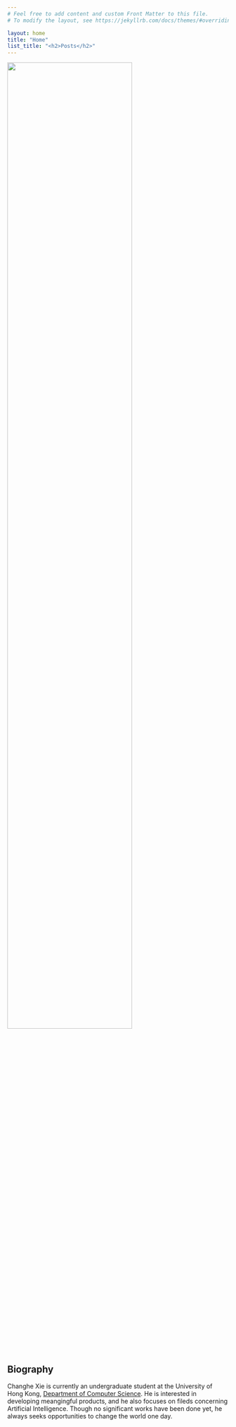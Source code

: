 ```yaml
---
# Feel free to add content and custom Front Matter to this file.
# To modify the layout, see https://jekyllrb.com/docs/themes/#overriding-theme-defaults

layout: home
title: "Home"
list_title: "<h2>Posts</h2>"
---
```

<!-- TODO: Let the profile be in the position of the left of the Biography -->
<!-- ![MeSkydiving]({{ site.url }}/assets/profile.jpg) -->

<div class = "homeleft">
    <img src="/assets/profilecircle.png" width="75%" style="display:inline-block;"/>
</div>
<div class = "homeright">
    <h2>Biography</h2>
    <p>
        Changhe Xie is currently an undergraduate student at the University of Hong Kong, <a href="https://www.cs.hku.hk/">Department of Computer Science</a>. He is interested in developing meangingful products, and he also focuses on fileds concerning Artificial Intelligence. Though no significant works have been done yet, he always seeks opportunities to change the world one day.
    </p>
</div>
<!-- <img src="/assets/profilecircle.png" width="50%" style="display:inline-block;"/>
<h2>Biography</h2>
<p>
    Changhe Xie is currently an undergraduate student at the University of Hong Kong, <a href="https://www.cs.hku.hk/">Department of Computer Science</a>. He is interested in developing meangingful products, and he also focuses on fileds concerning Artificial Intelligence. Though no significant works have been done yet, he always seeks opportunities to change the world one day.
</p> -->

